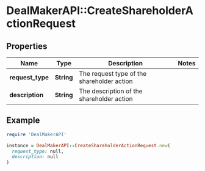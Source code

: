 # DealMakerAPI::CreateShareholderActionRequest

## Properties

| Name | Type | Description | Notes |
| ---- | ---- | ----------- | ----- |
| **request_type** | **String** | The request type of the shareholder action |  |
| **description** | **String** | The description of the shareholder action |  |

## Example

```ruby
require 'DealMakerAPI'

instance = DealMakerAPI::CreateShareholderActionRequest.new(
  request_type: null,
  description: null
)
```

